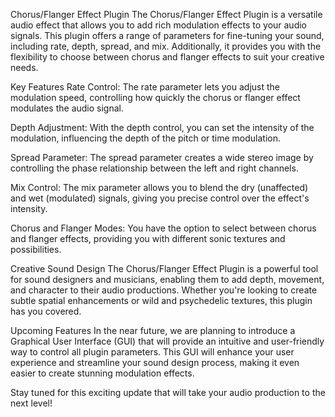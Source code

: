 Chorus/Flanger Effect Plugin
The Chorus/Flanger Effect Plugin is a versatile audio effect that allows you to add rich modulation effects to your audio signals. This plugin offers a range of parameters for fine-tuning your sound, including rate, depth, spread, and mix. Additionally, it provides you with the flexibility to choose between chorus and flanger effects to suit your creative needs.

Key Features
Rate Control: The rate parameter lets you adjust the modulation speed, controlling how quickly the chorus or flanger effect modulates the audio signal.

Depth Adjustment: With the depth control, you can set the intensity of the modulation, influencing the depth of the pitch or time modulation.

Spread Parameter: The spread parameter creates a wide stereo image by controlling the phase relationship between the left and right channels.

Mix Control: The mix parameter allows you to blend the dry (unaffected) and wet (modulated) signals, giving you precise control over the effect's intensity.

Chorus and Flanger Modes: You have the option to select between chorus and flanger effects, providing you with different sonic textures and possibilities.


Creative Sound Design
The Chorus/Flanger Effect Plugin is a powerful tool for sound designers and musicians, enabling them to add depth, movement, and character to their audio productions. Whether you're looking to create subtle spatial enhancements or wild and psychedelic textures, this plugin has you covered.

Upcoming Features
In the near future, we are planning to introduce a Graphical User Interface (GUI) that will provide an intuitive and user-friendly way to control all plugin parameters. This GUI will enhance your user experience and streamline your sound design process, making it even easier to create stunning modulation effects.

Stay tuned for this exciting update that will take your audio production to the next level!
